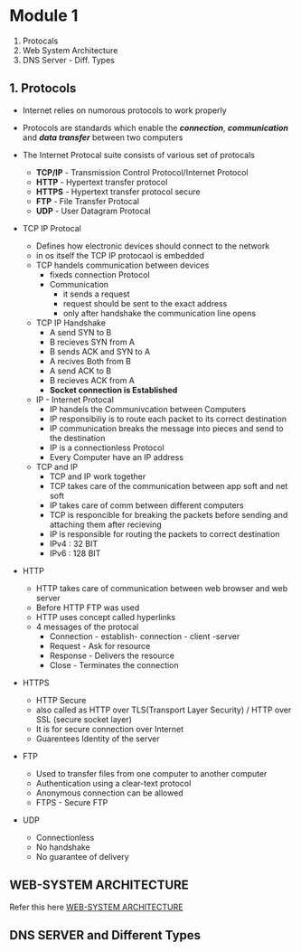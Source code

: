 # Module 1
1. Protocals
2. Web System Architecture
3. DNS Server - Diff. Types
## 1. Protocols
- Internet relies on numorous protocols to work properly
- Protocols are standards which enable the **_connection_**, **_communication_** and **_data transfer_** between two computers
- The Internet Protocal suite consists of various set of protocals
  - **TCP/IP** - Transmission Control Protocol/Internet Protocol
  - **HTTP** - Hypertext transfer protocol
  - **HTTPS** - Hypertext transfer protocol secure
  - **FTP** - File Transfer Protocal
  - **UDP** - User Datagram Protocal
 
- TCP IP Protocal
  - Defines how electronic devices should connect to the network
  - in os itself the TCP IP protocaol is embedded
  - TCP handels communication between devices
    - fixeds connection Protocol
    - Communication
      - it sends a request
      - request should be sent to the exact address
      - only after handshake the communication line opens
  - TCP IP Handshake
    - A send SYN to B
    - B recieves SYN from A
    - B sends ACK and SYN to A
    - A recives Both from B
    - A send ACK to B
    - B recieves ACK from A
    - **Socket connection is Established**
  - IP - Internet Protocal
    - IP handels the Communivcation between Computers
    - IP responsibiliy is to route each packet to its correct destination
    - IP communication breaks the message into pieces and send to the destination
    - IP is a connectionless Protocol
    - Every Computer have an IP address
  - TCP and IP
    - TCP and IP work together
    - TCP takes care of the communication between app soft and net soft
    - IP takes care of comm between different computers
    - TCP is responcible for breaking the packets before sending and attaching them after recieving
    - IP is responsible for routing the packets to correct destination
    - IPv4 : 32 BIT
    - IPv6 : 128 BIT
- HTTP
  - HTTP takes care of communication between web browser and web server
  - Before HTTP FTP was used
  - HTTP uses concept called hyperlinks
  - 4 messages of the protocal
    - Connection - establish- connection - client -server
    - Request - Ask for resource
    - Response - Delivers the resource
    - Close - Terminates the connection
- HTTPS
  - HTTP Secure
  - also called as HTTP over TLS(Transport Layer Security) / HTTP over SSL (secure socket layer)
  - It is for secure connection over Internet
  - Guarentees Identity of the server
- FTP
  - Used to transfer files from one computer to another computer
  - Authentication using a clear-text protocol
  - Anonymous connection can be allowed
  - FTPS - Secure FTP
- UDP
  - Connectionless
  - No handshake
  - No guarantee of delivery
  

## WEB-SYSTEM ARCHITECTURE
Refer this here [WEB-SYSTEM ARCHITECTURE](https://medium.com/@softkraft/web-application-architecture-complete-guide-diagrams-1b2d77fe3d2e)
## DNS SERVER and Different Types
